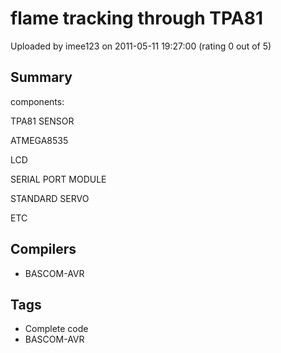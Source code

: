 # flame tracking through TPA81

Uploaded by imee123 on 2011-05-11 19:27:00 (rating 0 out of 5)

## Summary

components:


TPA81 SENSOR  

ATMEGA8535  

LCD  

SERIAL PORT MODULE  

STANDARD SERVO  

ETC

## Compilers

- BASCOM-AVR

## Tags

- Complete code
- BASCOM-AVR
